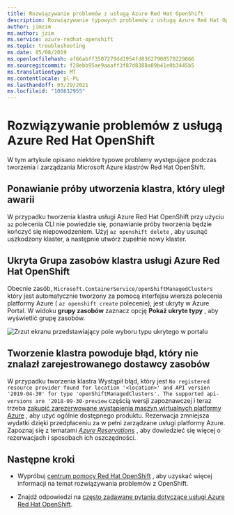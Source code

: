 ```yaml
---
title: Rozwiązywanie problemów z usługą Azure Red Hat OpenShift
description: Rozwiązywanie typowych problemów z usługą Azure Red Hat OpenShift
author: jimzim
ms.author: jzim
ms.service: azure-redhat-openshift
ms.topic: troubleshooting
ms.date: 05/08/2019
ms.openlocfilehash: af66abff3507279dd1954fd83627900578229866
ms.sourcegitcommit: f28ebb95ae9aaaff3f87d8388a09b41e0b3445b5
ms.translationtype: MT
ms.contentlocale: pl-PL
ms.lasthandoff: 03/29/2021
ms.locfileid: "100632955"
---
```

# <a name="troubleshooting-for-azure-red-hat-openshift"></a>Rozwiązywanie problemów z usługą Azure Red Hat OpenShift

W tym artykule opisano niektóre typowe problemy występujące podczas tworzenia i zarządzania Microsoft Azure klastrów Red Hat OpenShift.

## <a name="retrying-the-creation-of-a-failed-cluster"></a>Ponawianie próby utworzenia klastra, który uległ awarii

W przypadku tworzenia klastra usługi Azure Red Hat OpenShift przy użyciu `az` polecenia CLI nie powiedzie się, ponawianie próby tworzenia będzie kończyć się niepowodzeniem.
Użyj `az openshift delete` , aby usunąć uszkodzony klaster, a następnie utwórz zupełnie nowy klaster.

## <a name="hidden-azure-red-hat-openshift-cluster-resource-group"></a>Ukryta Grupa zasobów klastra usługi Azure Red Hat OpenShift

Obecnie zasób, `Microsoft.ContainerService/openShiftManagedClusters` który jest automatycznie tworzony za pomocą interfejsu wiersza polecenia platformy Azure ( `az openshift create` polecenie), jest ukryty w Azure Portal. W widoku **grupy zasobów** zaznacz opcję **Pokaż ukryte typy** , aby wyświetlić grupę zasobów.

![Zrzut ekranu przedstawiający pole wyboru typu ukrytego w portalu](./media/aro-portal-hidden-type.png)

## <a name="creating-a-cluster-results-in-error-that-no-registered-resource-provider-found"></a>Tworzenie klastra powoduje błąd, który nie znalazł zarejestrowanego dostawcy zasobów

W przypadku tworzenia klastra Wystąpił błąd, który jest `No registered resource provider found for location '<location>' and API version '2019-04-30' for type 'openShiftManagedClusters'. The supported api-versions are '2018-09-30-preview` częścią wersji zapoznawczej i teraz trzeba [zakupić zarezerwowane wystąpienia maszyn wirtualnych platformy Azure](https://aka.ms/openshift/buy) , aby użyć ogólnie dostępnego produktu. Rezerwacja zmniejsza wydatki dzięki przedpłaceniu za w pełni zarządzane usługi platformy Azure. Zapoznaj się z tematami [*Azure Reservations*](../cost-management-billing/reservations/save-compute-costs-reservations.md) , aby dowiedzieć się więcej o rezerwacjach i sposobach ich oszczędności.

## <a name="next-steps"></a>Następne kroki

- Wypróbuj [centrum pomocy Red Hat OpenShift](https://help.openshift.com/) , aby uzyskać więcej informacji na temat rozwiązywania problemów z OpenShift.

- Znajdź odpowiedzi na [często zadawane pytania dotyczące usługi Azure Red Hat OpenShift](openshift-faq.md).